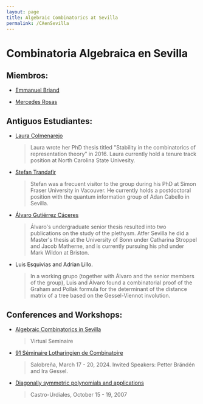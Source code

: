 ```yaml
---
layout: page
title: Algebraic Combinatorics at Sevilla
permalink: /CAenSevilla
---
```


# Combinatoria Algebraica en Sevilla


## Miembros:

- [Emmanuel Briand](http://emmanuel.jean.briand.free.fr/)


- [Mercedes Rosas](https://mhrosas.github.io/)


## Antiguos Estudiantes:

- [Laura Colmenarejo](https://sites.google.com/view/l-colmenarejo/home)
  > Laura wrote her PhD thesis titled "Stability in the combinatorics of representation theory" in 2016.
  > Laura currently hold a tenure track position at North Carolina State Univesity.
  
- [Stefan Trandafir](https://www.researchgate.net/profile/Stefan-Trandafir)
  > Stefan was a frecuent visitor to the group during his PhD at
  >  Simon Fraser University in Vacouver. He currently holds a
  > postdoctoral position with the quantum information group of
  >  Adan Cabello in Sevilla.
- [Álvaro Gutiérrez Cáceres](https://sites.google.com/view/gutierrez-caceres/)

  > Álvaro's undergraduate senior thesis resulted into two publications
  > on the study of the plethysm. Atfer Sevilla he did a Master's
  >  thesis at the University of Bonn under Catharina Stroppel
  > and Jacob Matherne, and is currently pursuing his phd under
  > Mark Wildon at Briston.

- Luis Esquivias and Adrian Lillo.
   > In a working grupo (together with Álvaro and the senior
   > members of the group), Luis and Álvaro found a combinatorial proof
   >  of the Graham and Pollak formula for the determinant of the
   > distance matrix of a tree based on the Gessel-Viennot involution.




## Conferences and Workshops:
- [Algebraic Combinatorics in Sevilla](https://personal.us.es/mrosas/combinatoria_algebraica_en_Sevilla/)
   > Virtual Seminaire

- [91 Séminaire Lotharingien de Combinatoire](https://gestioneventos.us.es/slc91-seminaire-lotharingien-de-combinatoire-91)
   > Salobreña, March 17 - 20, 2024.
   > Invited Speakers: Petter Brändén and Ira Gessel.
  
- [Diagonally symmetric polynomials and applications](https://congreso.us.es/dsym/)
   >Castro-Urdiales, October 15 - 19, 2007







